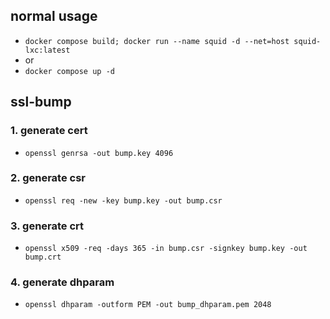 ## normal usage
- `docker compose build; docker run --name squid -d --net=host squid-lxc:latest`
- or
- `docker compose up -d`

## ssl-bump
### 1. generate cert
- `openssl genrsa -out bump.key 4096`

### 2. generate csr
- `openssl req -new -key bump.key -out bump.csr​`

### 3. generate crt
- `openssl x509 -req -days 365 -in bump.csr -signkey bump.key -out bump.crt`

### 4. generate dhparam
- `openssl dhparam -outform PEM -out bump_dhparam.pem 2048`
